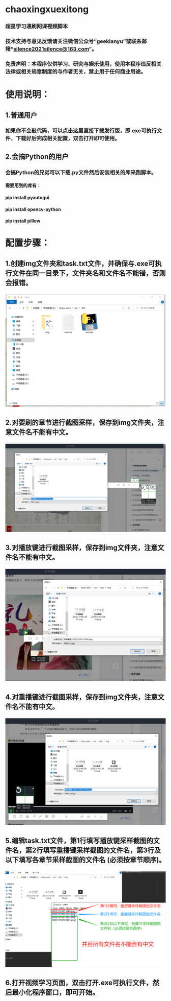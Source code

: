 # chaoxingxuexitong
### 超星学习通刷网课视频脚本
### 技术支持与意见反馈请关注微信公众号“geeklanyu”或联系邮箱“silence2021silence@163.com”。
### 免责声明：本程序仅供学习、研究与娱乐使用，使用本程序违反相关法律或相关规章制度的与作者无关，禁止用于任何商业用途。

# 使用说明：
## 1.普通用户
### 如果你不会敲代码，可以点击这里直接下载发行版，即.exe可执行文件，下载好后完成相关配置，双击打开即可使用。
## 2.会搞Python的用户
### 会搞Python的兄弟可以下载.py文件然后安装相关的库来跑脚本。
#### 需要用到的库有：
#### pip install pyautogui
#### pip install opencv-python
#### pip install pillow

# 配置步骤：
## 1.创建img文件夹和task.txt文件，并确保与.exe可执行文件在同一目录下，文件夹名和文件名不能错，否则会报错。
### ![/readme/img1.png](/readme/img1.png)
## 2.对要刷的章节进行截图采样，保存到img文件夹，注意文件名不能有中文。
### ![/readme/img2.png](/readme/img2.png)
## 3.对播放键进行截图采样，保存到img文件夹，注意文件名不能有中文。
### ![/readme/img3.png](/readme/img3.png)
## 4.对重播键进行截图采样，保存到img文件夹，注意文件名不能有中文。
### ![/readme/img4.png](/readme/img4.png)
## 5.编辑task.txt文件，第1行填写播放键采样截图的文件名，第2行填写重播键采样截图的文件名，第3行及以下填写各章节采样截图的文件名 (必须按章节顺序)。
### ![/readme/img5.png](/readme/img5.png)
## 6.打开视频学习页面，双击打开.exe可执行文件，然后最小化程序窗口，即可开始。
